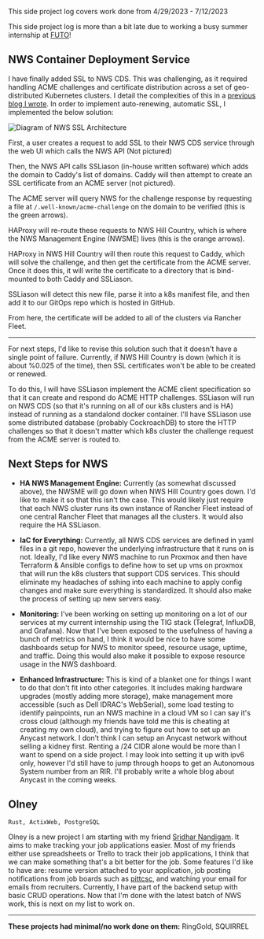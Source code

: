 This side project log covers work done from 4/29/2023 - 7/12/2023

This side project log is more than a bit late due to working a busy summer internship at [FUTO](https://futo.org)!

## NWS Container Deployment Service
I have finally added SSL to NWS CDS. This was challenging, as it required handling ACME challenges and certificate
distribution across a set of geo-distributed Kubernetes clusters. I detail the complexities of this in a [previous blog
I wrote](http://nickorlow.com/blog/ssl-in-nws-cds). In order to implement auto-renewing, automatic SSL, I implemented the below solution:

![Diagram of NWS SSL Architecture](/blog-images/NWS_SSL_Diagram.png)

First, a user creates a request to add SSL to their NWS CDS service through the web UI which calls the NWS API (Not pictured)

Then, the NWS API calls SSLiason (in-house written software) which adds the domain to Caddy's list of domains. Caddy will then attempt to create
an SSL certificate from an ACME server (not pictured).

The ACME server will query NWS for the challenge response by requesting a file at `/.well-known/acme-challenge` on the
domain to be verified (this is the green arrows). 

HAProxy will re-route these requests to NWS Hill Country, which is where the NWS Management Engine (NWSME) lives (this is 
the orange arrows). 

HAProxy in NWS Hill Country will then route this request to Caddy, which will solve the challenge, and then get the certificate
from the ACME server. Once it does this, it will write the certificate to a directory that is bind-mounted to both Caddy
and SSLiason. 

SSLiason will detect this new file, parse it into a k8s manifest file, and then add it to our GitOps repo which is
hosted in GitHub.

From here, the certificate will be added to all of the clusters via Rancher Fleet.

--- 

For next steps, I'd like to revise this solution such that it doesn't have a single point of failure. 
Currently, if NWS Hill Country is down (which it is about %0.025 of the time), then SSL certificates
won't be able to be created or renewed. 

To do this, I will have SSLiason implement the ACME client specification so that it can create and respond do ACME HTTP challenges. 
SSLiason will run on NWS CDS (so that it's running on all of our k8s clusters and is HA) instead of running as a standalond docker container.
I'll have SSLiason use some distributed database (probably CockroachDB) to store the HTTP challenges so that it doesn't matter
which k8s cluster the challenge request from the ACME server is routed to.

## Next Steps for NWS

- **HA NWS Management Engine:** Currently (as somewhat discussed above), the NWSME will go down when NWS Hill Country goes down. I'd like to
make it so that this isn't the case. This would likely just require that each NWS cluster runs its own instance of Rancher Fleet instead
of one central Rancher Fleet that manages all the clusters. It would also require the HA SSLiason.


- **IaC for Everything:** Currently, all NWS CDS services are defined in yaml files in a git repo, however the underlying infrastructure that
it runs on is not. Ideally, I'd like every NWS machine to run Proxmox and then have Terraform & Ansible configs to define how to set up
vms on proxmox that will run the k8s clusters that support CDS services. This should eliminate my headaches of sshing into each machine
to apply config changes and make sure everything is standardized. It should also make the process of setting up new servers easy.


- **Monitoring:** I've been working on setting up monitoring on a lot of our services at my current internship using the TIG stack (Telegraf,
InfluxDB, and Grafana). Now that I've been exposed to the usefulness of having a bunch of metrics on hand, I think it would be nice to have
some dashboards setup for NWS to monitor speed, resource usage, uptime, and traffic. Doing this would also make it possible to expose resource usage in the 
NWS dashboard.


- **Enhanced Infrastructure:** This is kind of a blanket one for things I want to do that don't fit into other categories. It includes making 
hardware upgrades (mostly adding more storage), make management more accessible (such as Dell IDRAC's WebSerial), some load testing to
identify painpoints, run an NWS machine in a cloud VM so I can say it's cross cloud (although my friends have told me this is cheating at creating 
my own cloud), and trying to figure out how to set up an Anycast network. I don't think I can setup an Anycast network without selling 
a kidney first. Renting a /24 CIDR alone would be more than I want to spend on a side project. I may look into setting it up with ipv6 only, 
however I'd still have to jump through hoops to get an Autonomous System number from an RIR. I'll probably write a whole blog about Anycast
in the coming weeks.

## Olney

`Rust, ActixWeb, PostgreSQL`

Olney is a new project I am starting with my friend [Sridhar Nandigam](https://sridharnandigam.com/). It aims to make
tracking your job applications easier. Most of my friends either use spreadsheets or Trello to track their job applications, I
think that we can make something that's a bit better for the job. Some features I'd like to have are: resume version attached to
your application, job posting notifications from job boards such as [pittcsc](github.com/pittcsc/summer2024-internships), and watching 
your email for emails from recruiters. Currently, I have part of the backend setup with basic CRUD operations. Now that I'm done with
the latest batch of NWS work, this is next on my list to work on.

---

**These projects had minimal/no work done on them:** RingGold, SQUIRREL

